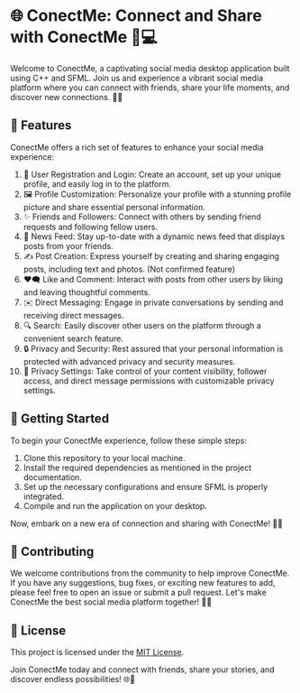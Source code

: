 # 🌐 ConectMe: Connect and Share with ConectMe 📲💻

Welcome to ConectMe, a captivating social media desktop application built using C++ and SFML. Join us and experience a vibrant social media platform where you can connect with friends, share your life moments, and discover new connections. 🤝🌟

## 📝 Features

ConectMe offers a rich set of features to enhance your social media experience:

1. 👥 User Registration and Login: Create an account, set up your unique profile, and easily log in to the platform.
2. 🖼️ Profile Customization: Personalize your profile with a stunning profile picture and share essential personal information.
3. ✨ Friends and Followers: Connect with others by sending friend requests and following fellow users.
4. 📰 News Feed: Stay up-to-date with a dynamic news feed that displays posts from your friends.
5. ✍️ Post Creation: Express yourself by creating and sharing engaging posts, including text and photos. (Not confirmed feature)
6. ❤️🗨️ Like and Comment: Interact with posts from other users by liking and leaving thoughtful comments.
7. ✉️ Direct Messaging: Engage in private conversations by sending and receiving direct messages.
8. 🔍 Search: Easily discover other users on the platform through a convenient search feature.
9. 🔒 Privacy and Security: Rest assured that your personal information is protected with advanced privacy and security measures.
10. 🔐 Privacy Settings: Take control of your content visibility, follower access, and direct message permissions with customizable privacy settings.

## 🚀 Getting Started

To begin your ConectMe experience, follow these simple steps:

1. Clone this repository to your local machine.
2. Install the required dependencies as mentioned in the project documentation.
3. Set up the necessary configurations and ensure SFML is properly integrated.
4. Compile and run the application on your desktop.

Now, embark on a new era of connection and sharing with ConectMe! 🌟📲

## 🤝 Contributing

We welcome contributions from the community to help improve ConectMe. If you have any suggestions, bug fixes, or exciting new features to add, please feel free to open an issue or submit a pull request. Let's make ConectMe the best social media platform together! 🌟🚀

## 📃 License

This project is licensed under the [MIT License](LICENSE).

Join ConectMe today and connect with friends, share your stories, and discover endless possibilities! 🌐🤩
